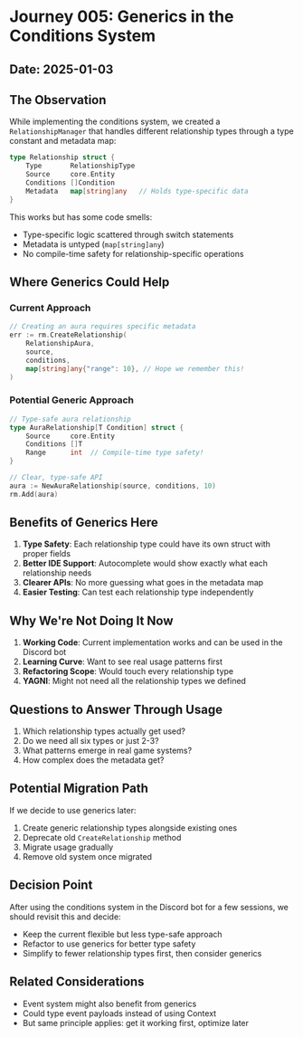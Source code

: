 # Journey 005: Generics in the Conditions System

## Date: 2025-01-03

## The Observation

While implementing the conditions system, we created a `RelationshipManager` that handles different relationship types through a type constant and metadata map:

```go
type Relationship struct {
    Type       RelationshipType
    Source     core.Entity
    Conditions []Condition
    Metadata   map[string]any   // Holds type-specific data
}
```

This works but has some code smells:
- Type-specific logic scattered through switch statements
- Metadata is untyped (`map[string]any`)
- No compile-time safety for relationship-specific operations

## Where Generics Could Help

### Current Approach
```go
// Creating an aura requires specific metadata
err := rm.CreateRelationship(
    RelationshipAura,
    source,
    conditions,
    map[string]any{"range": 10}, // Hope we remember this!
)
```

### Potential Generic Approach
```go
// Type-safe aura relationship
type AuraRelationship[T Condition] struct {
    Source     core.Entity
    Conditions []T
    Range      int  // Compile-time type safety!
}

// Clear, type-safe API
aura := NewAuraRelationship(source, conditions, 10)
rm.Add(aura)
```

## Benefits of Generics Here

1. **Type Safety**: Each relationship type could have its own struct with proper fields
2. **Better IDE Support**: Autocomplete would show exactly what each relationship needs
3. **Clearer APIs**: No more guessing what goes in the metadata map
4. **Easier Testing**: Can test each relationship type independently

## Why We're Not Doing It Now

1. **Working Code**: Current implementation works and can be used in the Discord bot
2. **Learning Curve**: Want to see real usage patterns first
3. **Refactoring Scope**: Would touch every relationship type
4. **YAGNI**: Might not need all the relationship types we defined

## Questions to Answer Through Usage

1. Which relationship types actually get used?
2. Do we need all six types or just 2-3?
3. What patterns emerge in real game systems?
4. How complex does the metadata get?

## Potential Migration Path

If we decide to use generics later:

1. Create generic relationship types alongside existing ones
2. Deprecate old `CreateRelationship` method
3. Migrate usage gradually
4. Remove old system once migrated

## Decision Point

After using the conditions system in the Discord bot for a few sessions, we should revisit this and decide:
- Keep the current flexible but less type-safe approach
- Refactor to use generics for better type safety
- Simplify to fewer relationship types first, then consider generics

## Related Considerations

- Event system might also benefit from generics
- Could type event payloads instead of using Context
- But same principle applies: get it working first, optimize later